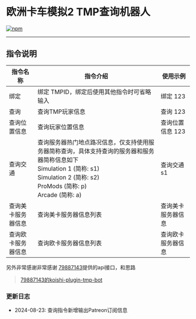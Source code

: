 # 欧洲卡车模拟2 TMP查询机器人

[![npm](https://img.shields.io/npm/v/koishi-plugin-ets2-tmp-consult-bot?style=flat-square)](https://www.npmjs.com/package/koishi-plugin-ets2-tmp-consult-bot)

---
## 指令说明
| 指令名称           | 指令介绍                                                                                                                                                                                   | 使用示例            |
|-------------------|------------------------------------------------------------------------------------------------------------------------------------------------------------------------------------------|----------------------|
| 绑定               | 绑定 TMPID，绑定后使用其他指令时可省略输入                                                                                                                                                  | 绑定 123            |
| 查询               | 查询TMP玩家信息                                                                                                                                                                           | 查询 123            |
| 查询位置信息       | 查询玩家位置信息                                                                                                                                                                           | 查询位置信息 123     |
| 查询交通           | 查询服务器热门地点路况信息，仅支持使用服务器简称查询，具体支持查询的服务器和服务器简称信息如下</br>Simulation 1 (简称: s1)</br>Simulation 2 (简称: s2)</br>ProMods (简称: p)</br>Arcade  (简称: a) | 查询交通 s1          |
| 查询美卡服务器信息  | 查询美卡服务器信息列表                                                                                                                                                                     | 查询美卡服务器信息    |
| 查询欧卡服务器信息  | 查询欧卡服务器信息列表                                                                                                                                                                     | 查询欧卡服务器信息    |

另外非常感谢非常感谢 [79887143](https://github.com/79887143)提供的api接口，和思路
>[79887143的koishi-plugin-tmp-bot](https://github.com/79887143/koishi-plugin-tmp-bot?tab=readme-ov-file#koishi-plugin-tmp-bot)

### 更新日志
- 2024-08-23: 查询指令新增输出Patreon订阅信息
